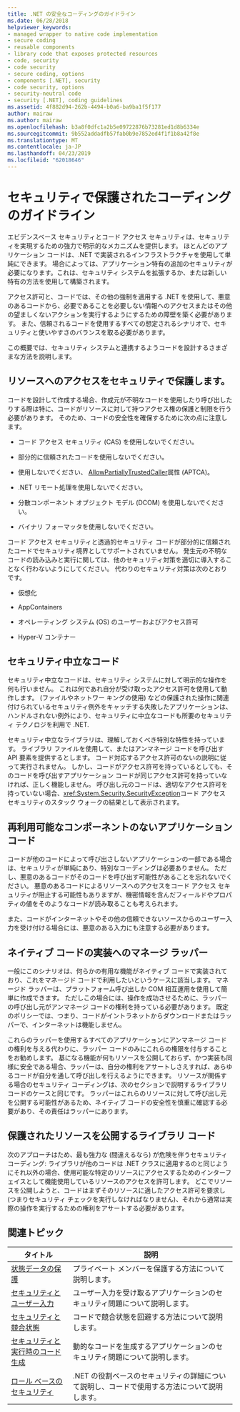 ```yaml
---
title: .NET の安全なコーディングのガイドライン
ms.date: 06/28/2018
helpviewer_keywords:
- managed wrapper to native code implementation
- secure coding
- reusable components
- library code that exposes protected resources
- code, security
- code security
- secure coding, options
- components [.NET], security
- code security, options
- security-neutral code
- security [.NET], coding guidelines
ms.assetid: 4f882d94-262b-4494-b0a6-ba9ba1f5f177
author: mairaw
ms.author: mairaw
ms.openlocfilehash: b3a8f0dfc1a2b5e09722876b73281ed1d8b6334e
ms.sourcegitcommit: 9b552addadfb57fab0b9e7852ed4f1f1b8a42f8e
ms.translationtype: MT
ms.contentlocale: ja-JP
ms.lasthandoff: 04/23/2019
ms.locfileid: "62018646"
---
```

# <a name="secure-coding-guidelines"></a>セキュリティで保護されたコーディングのガイドライン

エビデンスベース セキュリティとコード アクセス セキュリティは、セキュリティを実現するための強力で明示的なメカニズムを提供します。 ほとんどのアプリケーション コードは、.NET で実装されるインフラストラクチャを使用して単純にできます。 場合によっては、アプリケーション特有の追加のセキュリティが必要になります。これは、セキュリティ システムを拡張するか、または新しい特有の方法を使用して構築されます。

アクセス許可と、コードでは、その他の強制を適用する .NET を使用して、悪意のあるコードから、必要であることを必要しない情報へのアクセスまたはその他の望ましくないアクションを実行するようにするための障壁を築く必要があります。 また、信頼されるコードを使用するすべての想定されるシナリオで、セキュリティと使いやすさのバランスを取る必要があります。

この概要では、セキュリティ システムと連携するようコードを設計するさまざまな方法を説明します。

## <a name="securing-resource-access"></a>リソースへのアクセスをセキュリティで保護します。

コードを設計して作成する場合、作成元が不明なコードを使用したり呼び出したりする際は特に、コードがリソースに対して持つアクセス権の保護と制限を行う必要があります。 そのため、コードの安全性を確保するために次の点に注意します。

- コード アクセス セキュリティ (CAS) を使用しないでください。

- 部分的に信頼されたコードを使用しないでください。

- 使用しないでください、 [AllowPartiallyTrustedCaller](xref:System.Security.AllowPartiallyTrustedCallersAttribute)属性 (APTCA)。

- .NET リモート処理を使用しないでください。

- 分散コンポーネント オブジェクト モデル (DCOM) を使用しないでください。

- バイナリ フォーマッタを使用しないでください。

コード アクセス セキュリティと透過的セキュリティ コードが部分的に信頼されたコードでセキュリティ境界としてサポートされていません。 発生元の不明なコードの読み込みと実行に関しては、他のセキュリティ対策を適切に導入することなく行わないようにしてください。 代わりのセキュリティ対策は次のとおりです。

- 仮想化

- AppContainers

- オペレーティング システム (OS) のユーザーおよびアクセス許可

- Hyper-V コンテナー

## <a name="security-neutral-code"></a>セキュリティ中立なコード

セキュリティ中立なコードは、セキュリティ システムに対して明示的な操作を何も行いません。 これは何であれ自分が受け取ったアクセス許可を使用して動作します。 (ファイルやネットワー キングの使用) などの保護された操作に関連付けられているセキュリティ例外をキャッチする失敗したアプリケーションは、ハンドルされない例外により、セキュリティに中立なコードも所要のセキュリティ テクノロジを利用で .NET.

セキュリティ中立なライブラリは、理解しておくべき特別な特性を持っています。 ライブラリ ファイルを使用して、またはアンマネージ コードを呼び出す API 要素を提供するとします。 コード対応するアクセス許可のないの説明に従って実行されません。 しかし、コードがアクセス許可を持っているとしても、そのコードを呼び出すアプリケーション コードが同じアクセス許可を持っていなければ、正しく機能しません。 呼び出し元のコードは、適切なアクセス許可を持っていない場合、<xref:System.Security.SecurityException>コード アクセス セキュリティのスタック ウォークの結果として表示されます。

## <a name="application-code-that-isnt-a-reusable-component"></a>再利用可能なコンポーネントのないアプリケーション コード

コードが他のコードによって呼び出さしないアプリケーションの一部である場合は、セキュリティが単純にあり、特別なコーディングは必要ありません。 ただし、悪意のあるコードがそのコードを呼び出す可能性があることを忘れないでください。 悪意のあるコードによるリソースへのアクセスをコード アクセス セキュリティが阻止する可能性もありますが、機密情報を含んだフィールドやプロパティの値をそのようなコードが読み取ることも考えられます。

また、コードがインターネットやその他の信頼できないソースからのユーザー入力を受け付ける場合には、悪意のある入力にも注意する必要があります。

## <a name="managed-wrapper-to-native-code-implementation"></a>ネイティブ コードの実装へのマネージ ラッパー

一般にこのシナリオは、何らかの有用な機能がネイティブ コードで実装されており、これをマネージド コードで利用したいというケースに該当します。 マネージド ラッパーは、プラットフォーム呼び出しか COM 相互運用を使用して簡単に作成できます。 ただしこの場合には、操作を成功させるために、ラッパーの呼び出し元がアンマネージ コードの権利を持っている必要があります。 既定のポリシーでは、つまり、コードがイントラネットからダウンロードまたはラッパーで、インターネットは機能しません。

これらのラッパーを使用するすべてのアプリケーションにアンマネージ コードの権利を与える代わりに、ラッパー コードのみにこれらの権限を付与することをお勧めします。 基になる機能が何もリソースを公開しておらず、かつ実装も同様に安全である場合、ラッパーは、自分の権利をアサートしさえすれば、あらゆるコードが自分を通して呼び出しを行えるようにできます。 リソースが関係する場合のセキュリティ コーディングは、次のセクションで説明するライブラリ コードのケースと同じです。 ラッパーはこれらのリソースに対して呼び出し元を公開する可能性があるため、ネイティブ コードの安全性を慎重に確認する必要があり、その責任はラッパーにあります。

## <a name="library-code-that-exposes-protected-resources"></a>保護されたリソースを公開するライブラリ コード

次のアプローチはため、最も強力な (間違えるなら) が危険を伴うセキュリティ コーディング: ライブラリが他のコードは .NET クラスに適用するのと同じようにそれ以外の場合、使用可能な特定のリソースにアクセスするためのインターフェイスとして機能使用しているリソースのアクセスを許可します。 どこでリソースを公開しようと、コードはまずそのリソースに適したアクセス許可を要求し (つまりセキュリティ チェックを実行しなければなりません)、それから通常は実際の操作を実行するための権利をアサートする必要があります。

## <a name="related-topics"></a>関連トピック

|タイトル|説明|
|-----------|-----------------|
|[状態データの保護](securing-state-data.md)|プライベート メンバーを保護する方法について説明します。|
|[セキュリティとユーザー入力](security-and-user-input.md)|ユーザー入力を受け取るアプリケーションのセキュリティ問題について説明します。|
|[セキュリティと競合状態](security-and-race-conditions.md)|コードで競合状態を回避する方法について説明します。|
|[セキュリティと実行時のコード生成](security-and-on-the-fly-code-generation.md)|動的なコードを生成するアプリケーションのセキュリティ問題について説明します。|
|[ロール ベースのセキュリティ](role-based-security.md)|.NET の役割ベースのセキュリティの詳細について説明し、コードで使用する方法について説明します。|
